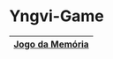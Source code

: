 # Yngvi-Game
|[Jogo da Memória](https://github.com/Igor-Yngvi/Yngvi-Game/blob/main/Jogo%20da%20mem%C3%B3ria/index.html)|
|---------------------------------------------------------------------------------------------------------|
#
